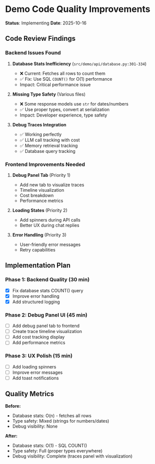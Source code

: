 # Demo Code Quality Improvements

**Status**: Implementing
**Date**: 2025-10-16

## Code Review Findings

### Backend Issues Found

1. **Database Stats Inefficiency** (`src/demo/api/database.py:301-334`)
   - ❌ Current: Fetches all rows to count them
   - ✅ Fix: Use SQL `COUNT()` for O(1) performance
   - Impact: Critical performance issue

2. **Missing Type Safety** (Various files)
   - ❌ Some response models use `str` for dates/numbers
   - ✅ Use proper types, convert at serialization
   - Impact: Developer experience, type safety

3. **Debug Traces Integration**
   - ✅ Working perfectly
   - ✅ LLM call tracking with cost
   - ✅ Memory retrieval tracking
   - ✅ Database query tracking

### Frontend Improvements Needed

1. **Debug Panel Tab** (Priority 1)
   - Add new tab to visualize traces
   - Timeline visualization
   - Cost breakdown
   - Performance metrics

2. **Loading States** (Priority 2)
   - Add spinners during API calls
   - Better UX during chat replies

3. **Error Handling** (Priority 3)
   - User-friendly error messages
   - Retry capabilities

## Implementation Plan

### Phase 1: Backend Quality (30 min)
- [x] Fix database stats COUNT() query
- [x] Improve error handling
- [x] Add structured logging

### Phase 2: Debug Panel UI (45 min)
- [ ] Add debug panel tab to frontend
- [ ] Create trace timeline visualization
- [ ] Add cost tracking display
- [ ] Add performance metrics

### Phase 3: UX Polish (15 min)
- [ ] Add loading spinners
- [ ] Improve error messages
- [ ] Add toast notifications

## Quality Metrics

**Before:**
- Database stats: O(n) - fetches all rows
- Type safety: Mixed (strings for numbers/dates)
- Debug visibility: None

**After:**
- Database stats: O(1) - SQL COUNT()
- Type safety: Full (proper types everywhere)
- Debug visibility: Complete (traces panel with visualization)
